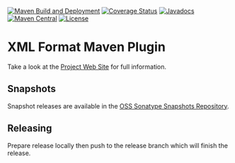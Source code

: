 [![Maven Build and Deployment](https://github.com/acegi/xml-format-maven-plugin/workflows/Maven%20Build%20and%20Deployment/badge.svg)](https://github.com/acegi/xml-format-maven-plugin/actions)
[![Coverage Status](https://codecov.io/gh/acegi/xml-format-maven-plugin/branch/master/graph/badge.svg)](https://codecov.io/gh/acegi/xml-format-maven-plugin)
[![Javadocs](http://www.javadoc.io/badge/au.com.acegi/xml-format-maven-plugin.svg)](http://www.javadoc.io/doc/au.com.acegi/xml-format-maven-plugin)
[![Maven Central](https://img.shields.io/maven-central/v/au.com.acegi/xml-format-maven-plugin.svg?maxAge=3600)](http://search.maven.org/#search%7Cga%7C1%7Cg%3A%22au.com.acegi%22%20AND%20a%3A%22xml-format-maven-plugin%22)
[![License](https://img.shields.io/hexpm/l/plug.svg?maxAge=2592000)](http://www.apache.org/licenses/LICENSE-2.0.txt)

# XML Format Maven Plugin

Take a look at the [Project Web Site](https://acegi.github.io/xml-format-maven-plugin/)
for full information.

## Snapshots

Snapshot releases are available in the
[OSS Sonatype Snapshots Repository](https://oss.sonatype.org/content/repositories/snapshots/au/com/acegi/xml-format-maven-plugin).

## Releasing

Prepare release locally then push to the release branch which will finish the release.
